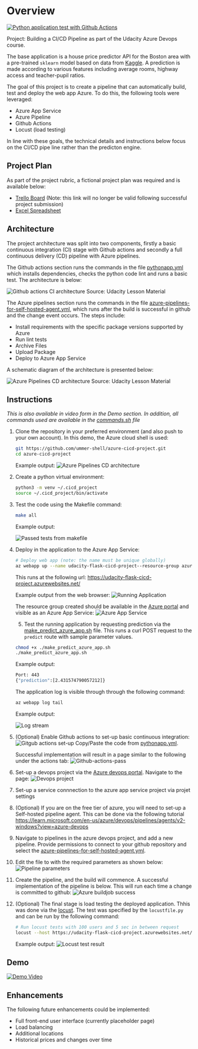 
# Overview
[![Python application test with Github Actions](https://github.com/ummer-shell/azure-cicd-project/actions/workflows/pythonapp.yml/badge.svg)](https://github.com/ummer-shell/azure-cicd-project/actions/workflows/pythonapp.yml)

Project: Building a CI/CD Pipeline as part of the Udacity Azure Devops course. 

The base application is a house price predictor API for the Boston area  with a pre-trained `sklearn` model based on data from [Kaggle](https://www.kaggle.com/c/boston-housing). A prediction is made according to various features including average rooms, highway access and teacher-pupil ratios.

The goal of this project is to create a pipeline that can automatically build, test and deploy the web app Azure. To do this, the following tools were leveraged:
- Azure App Service
- Azure Pipeline
- Github Actions
- Locust (load testing)

In line with these goals, the technical details and instructions below focus on the CI/CD pipe line rather than the predicton engine.

## Project Plan
As part of the project rubric, a fictional project plan was required and is available below:
- [Trello Board](https://trello.com/b/s2edAcH3/udacity-ci-cd-pipeline) (Note: this link will no longer be valid following successful project submission)
- [Excel Spreadsheet](https://github.com/ummer-shell/azure-cicd-project/blob/main/project-plan.xlsx)


## Architecture
The project architecture was split into two components, firstly a basic continuous integration (CI) stage with Github actions and secondly a full continuous delivery (CD) pipeline with Azure pipelines.

The Github actions section runs the commands in the file [pythonapp.yml](./.github/workflows/pythonapp.yml) which installs dependencies, checks the python code lint and runs a basic test. The architecture is below:

![Github actions CI architecture](./Screenshots/github-actions-architecture.PNG)
Source: Udacity Lesson Material

The Azure pipelines section runs the commands in the file [azure-pipelines-for-self-hosted-agent.yml](./azure-pipelines-for-self-hosted-agent.yml), which runs after the build is successful in github and the change event occurs. The steps include:
- Install requirements with the specific package versions supported by Azure
- Run lint tests
- Archive Files
- Upload Package
- Deploy to Azure App Service

A schematic diagram of the architecture is presented below:

![Azure Pipelines CD architecture](./Screenshots/azure-cd-architecture.PNG)
Source: Udacity Lesson Material


## Instructions
*This is also available in video form in the Demo section. In addition, all commands used are available in the [commands.sh]() file*

1. Clone the repository in your preferred environment (and also push to your own account). In this demo, the Azure cloud shell is used: 
    ```bash
    git https://github.com/ummer-shell/azure-cicd-project.git
    cd azure-cicd-project
    ```
    Example output:
    ![Azure Pipelines CD architecture](./Screenshots/cloned-in-azure-cloud-shell.PNG)

2. Create a python virtual environment:
    ```bash
    python3 -m venv ~/.cicd_project
    source ~/.cicd_project/bin/activate
    ```

3. Test the code using the Makefile command:
    ```bash 
    make all
    ```
    Example output:

    ![Passed tests from makefile](./Screenshots//makefile-tests.PNG)

4. Deploy in the application to the Azure App Service:
    ```bash
    # Deploy web app (note: the name must be unique globally)
    az webapp up --name udacity-flask-cicd-project--resource-group azure-cicd-project
    ```
    This runs at the following url: https://udacity-flask-cicd-project.azurewebsites.net/

    Example output from the web browser:
    ![Running Application](./Screenshots/running-application.PNG)

    The resource group created should be available in the [Azure portal](https://portal.azure.com/) and visible as an Azure App Service:
    ![Azure App Service](./Screenshots/azure-app-service.PNG)

    5. Test the running application by requesting prediction via the [make_predict_azure_app.sh](./make_predict_azure_app.sh) file. This runs a curl POST request to the `predict` route with sample parameter values.
    ```bash
    chmod +x ./make_predict_azure_app.sh
    ./make_predict_azure_app.sh
    ```
    Example output:
    ```bash
    Port: 443
    {"prediction":[2.431574790057212]}
    ```
    The application log is visible through through the following command:
    ```bash
    az webapp log tail
    ```

    Example output:

    ![Log stream](./Screenshots/log-stream.PNG)

6. (Optional) Enable Github actions to set-up basic continuous integration:
    ![Gitgub actions set-up](./Screenshots/github-actions-setup.PNG)
    Copy/Paste the code from [pythonapp.yml](./.github/workflows/pythonapp.yml).

    Successful implementation will result in a page similar to the following under the actions tab:
    ![Github-actions-pass](./Screenshots/github-action-pass.PNG)

7. Set-up a devops project via the [Azure devops portal](https://dev.azure.com). Navigate to the page:
    ![Devops project](./Screenshots/azure-devops-project.PNG)

8. Set-up a service connnection to the azure app service project via projet settings

9. (Optional) If you are on the free tier of azure, you will need to set-up a Self-hosted pipeline agent. This can be done via the following tutorial
https://learn.microsoft.com/en-us/azure/devops/pipelines/agents/v2-windows?view=azure-devops 

10. Navigate to pipelines in the azure devops project, and add a new pipeline. Provide permissions to connect to your github repository and select the [azure-pipelines-for-self-hosted-agent.yml](./azure-pipelines-for-self-hosted-agent.yml).

11. Edit the file to with the required parameters as shown below:
    ![Pipeline parameters](./Screenshots/azure-pipeline-parameters.PNG)

12. Create the pipeline, and the build will commence. A successful implementation of the pipeline is below. This will run each time a change is committed to github:
    ![Azure buildjob success](./Screenshots/successful-run-buildjob.PNG)

13. (Optional) The final stage is load testing the deployed application. Thhis was done via the [locust](https://docs.locust.io/en/stable/what-is-locust.html). The test was specified by the `locustfile.py` and can be run by the following command:
    ```bash
    # Run locust tests with 100 users and 5 sec in between request
    locust --host https://udacity-flask-cicd-project.azurewebsites.net/ --headless -u 100 -r 5
    ```

    Example output:
    ![Locust test result](./Screenshots/locust-test-result.PNG)

## Demo 

[![Demo Video](https://img.youtube.com/vi/YOUTUBE_VIDEO_ID_HERE/0.jpg)](https://www.youtube.com/watch?v=YOUTUBE_VIDEO_ID_HERE)


## Enhancements
The following future enhancements could be implemented:
- Full front-end user interface (currently placeholder page)
- Load balancing
- Additional locations
- Historical prices and changes over time
